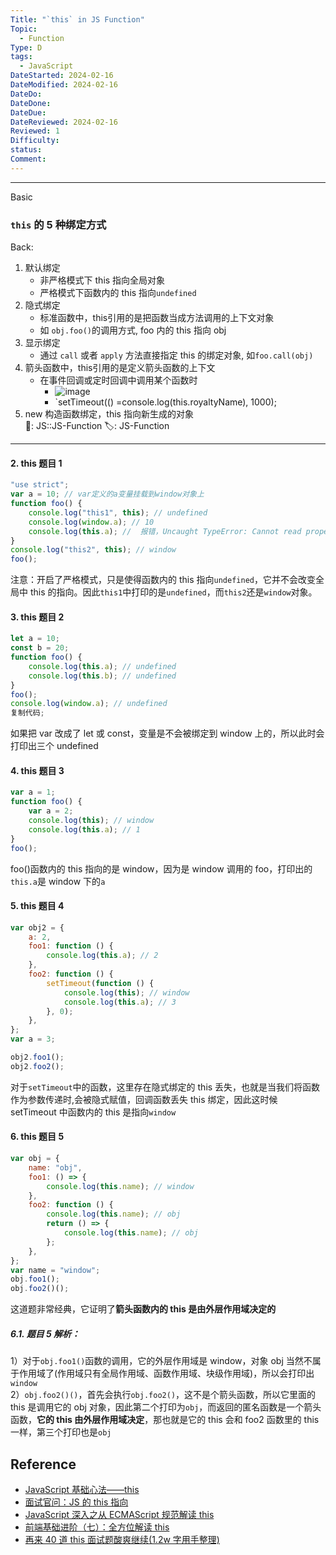 ```yaml
---
Title: "`this` in JS Function"
Topic:
  - Function
Type: D
tags:
  - JavaScript
DateStarted: 2024-02-16
DateModified: 2024-02-16
DateDo: 
DateDone: 
DateDue: 
DateReviewed: 2024-02-16
Reviewed: 1
Difficulty: 
status: 
Comment:
---
```

***
Basic
### `this` 的 5 种绑定方式
Back:
1. 默认绑定
	- 非严格模式下 this 指向全局对象
	- 严格模式下函数内的 this 指向`undefined`  
2. 隐式绑定
	- 标准函数中，this引用的是把函数当成方法调用的上下文对象
	- 如 `obj.foo()`的调用方式, foo 内的 this 指向 obj
3. 显示绑定
	- 通过 `call` 或者 `apply` 方法直接指定 this 的绑定对象, 如`foo.call(obj)`  
4. 箭头函数中，this引用的是定义箭头函数的上下文
	- 在事件回调或定时回调中调用某个函数时
		- ![image](1fc4c4837ed533b9b66067107fee23b3.png)
		- `setTimeout(() =console.log(this.royaltyName), 1000);
5. new 构造函数绑定，this 指向新生成的对象  
📌: JS::JS-Function
🏷️: JS-Function
<!--ID: 1708065505751-->
****

#### 2. this 题目 1

```javascript
"use strict";
var a = 10; // var定义的a变量挂载到window对象上
function foo() {
	console.log("this1", this); // undefined
	console.log(window.a); // 10
	console.log(this.a); //  报错，Uncaught TypeError: Cannot read properties of undefined (reading 'a')
}
console.log("this2", this); // window
foo();
```

注意：开启了严格模式，只是使得函数内的 this 指向`undefined`，它并不会改变全局中 this 的指向。因此`this1`中打印的是`undefined`，而`this2`还是`window`对象。

#### 3. this 题目 2

```javascript
let a = 10;
const b = 20;
function foo() {
	console.log(this.a); // undefined
	console.log(this.b); // undefined
}
foo();
console.log(window.a); // undefined
复制代码;
```

如果把 var 改成了 let 或 const，变量是不会被绑定到 window 上的，所以此时会打印出三个 undefined

#### 4. this 题目 3

```javascript
var a = 1;
function foo() {
	var a = 2;
	console.log(this); // window
	console.log(this.a); // 1
}
foo();
```

foo()函数内的 this 指向的是 window，因为是 window 调用的 foo，打印出的`this.a`是 window 下的`a`

#### 5. this 题目 4

```javascript
var obj2 = {
	a: 2,
	foo1: function () {
		console.log(this.a); // 2
	},
	foo2: function () {
		setTimeout(function () {
			console.log(this); // window
			console.log(this.a); // 3
		}, 0);
	},
};
var a = 3;

obj2.foo1();
obj2.foo2();
```

对于`setTimeout`中的函数，这里存在隐式绑定的 this 丢失，也就是当我们将函数作为参数传递时,会被隐式赋值，回调函数丢失 this 绑定，因此这时候 setTimeout 中函数内的 this 是指向`window`

#### 6. this 题目 5

```javascript
var obj = {
	name: "obj",
	foo1: () => {
		console.log(this.name); // window
	},
	foo2: function () {
		console.log(this.name); // obj
		return () => {
			console.log(this.name); // obj
		};
	},
};
var name = "window";
obj.foo1();
obj.foo2()();
```

这道题非常经典，它证明了**箭头函数内的 this 是由外层作用域决定的**

##### 6.1. 题目 5 解析：

1）对于`obj.foo1()`函数的调用，它的外层作用域是 window，对象 obj 当然不属于作用域了(作用域只有全局作用域、函数作用域、块级作用域)，所以会打印出`window`  
2）`obj.foo2()()`，首先会执行`obj.foo2()`，这不是个箭头函数，所以它里面的 this 是调用它的 obj 对象，因此第二个打印为`obj`，而返回的匿名函数是一个箭头函数，**它的 this 由外层作用域决定**，那也就是它的 this 会和 foo2 函数里的 this 一样，第三个打印也是`obj`

## Reference
- [JavaScript 基础心法——this](https://link.juejin.cn?target=https%3A%2F%2Fgithub.com%2Faxuebin%2Farticles%2Fissues%2F6 "https://github.com/axuebin/articles/issues/6")
- [面试官问：JS 的 this 指向](https://juejin.cn/post/6844903746984476686 "https://juejin.cn/post/6844903746984476686")
- [JavaScript 深入之从 ECMAScript 规范解读 this](https://link.juejin.cn?target=https%3A%2F%2Fgithub.com%2Fmqyqingfeng%2FBlog%2Fissues%2F7 "https://github.com/mqyqingfeng/Blog/issues/7")
- [前端基础进阶（七）：全方位解读 this](https://link.juejin.cn?target=https%3A%2F%2Fwww.jianshu.com%2Fp%2Fd647aa6d1ae6 "https://www.jianshu.com/p/d647aa6d1ae6")
- [再来 40 道 this 面试题酸爽继续(1.2w 字用手整理)](https://juejin.cn/post/6844904083707396109 "https://juejin.cn/post/6844904083707396109")